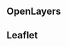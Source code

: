 <!-- ---
title: Alternatives
description: Utiliser Carte Facile avec Leaflet ou OpenLayers, plutôt que MapLibre.
layout: layouts/docs.njk
eleventyNavigation:
  key: Alternatives
  parent: Premiers pas
  order: 3
  nav: docs 
--- -->

## OpenLayers

## Leaflet